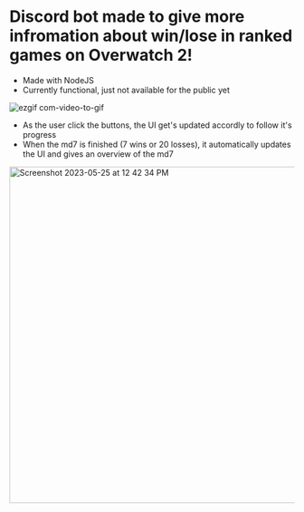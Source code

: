# Discord bot made to give more infromation about win/lose in ranked games on Overwatch 2!

- Made with NodeJS
- Currently functional, just not available for the public yet

![ezgif com-video-to-gif](https://github.com/brianmirandadev/overbot/assets/94651050/cd69c417-1cad-4ee5-8818-475249502448)

- As the user click the buttons, the UI get's updated accordly to follow it's progress
- When the md7 is finished (7 wins or 20 losses), it automatically updates the UI and gives an overview of the md7

<img width="594" alt="Screenshot 2023-05-25 at 12 42 34 PM" src="https://github.com/brianmirandadev/overbot/assets/94651050/06c71a36-0af3-4b3a-b55c-2c0694669b5f">

